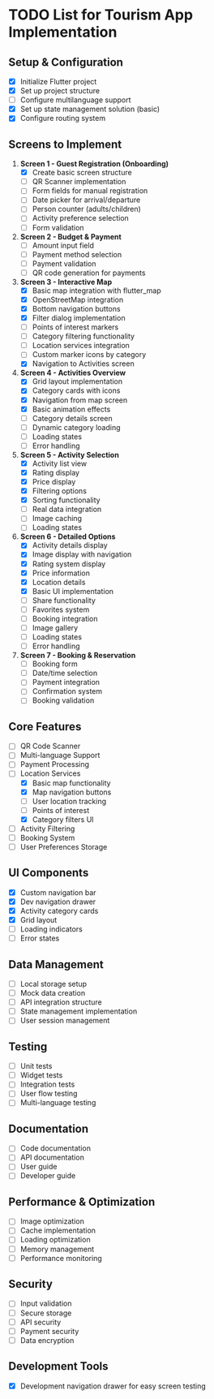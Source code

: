 # TODO List for Tourism App Implementation

## Setup & Configuration
- [x] Initialize Flutter project
- [x] Set up project structure
- [ ] Configure multilanguage support
- [x] Set up state management solution (basic)
- [x] Configure routing system

## Screens to Implement
1. **Screen 1 - Guest Registration (Onboarding)**
   - [x] Create basic screen structure
   - [ ] QR Scanner implementation
   - [ ] Form fields for manual registration
   - [ ] Date picker for arrival/departure
   - [ ] Person counter (adults/children)
   - [ ] Activity preference selection
   - [ ] Form validation
   
2. **Screen 2 - Budget & Payment**
   - [ ] Amount input field
   - [ ] Payment method selection
   - [ ] Payment validation
   - [ ] QR code generation for payments

3. **Screen 3 - Interactive Map**
   - [x] Basic map integration with flutter_map
   - [x] OpenStreetMap integration
   - [x] Bottom navigation buttons
   - [x] Filter dialog implementation
   - [ ] Points of interest markers
   - [ ] Category filtering functionality
   - [ ] Location services integration
   - [ ] Custom marker icons by category
   - [x] Navigation to Activities screen

4. **Screen 4 - Activities Overview**
   - [x] Grid layout implementation
   - [x] Category cards with icons
   - [x] Navigation from map screen
   - [x] Basic animation effects
   - [ ] Category details screen
   - [ ] Dynamic category loading
   - [ ] Loading states
   - [ ] Error handling

5. **Screen 5 - Activity Selection**
   - [x] Activity list view
   - [x] Rating display
   - [x] Price display
   - [x] Filtering options
   - [x] Sorting functionality
   - [ ] Real data integration
   - [ ] Image caching
   - [ ] Loading states

6. **Screen 6 - Detailed Options**
   - [x] Activity details display
   - [x] Image display with navigation
   - [x] Rating system display
   - [x] Price information
   - [x] Location details
   - [x] Basic UI implementation
   - [ ] Share functionality
   - [ ] Favorites system
   - [ ] Booking integration
   - [ ] Image gallery
   - [ ] Loading states
   - [ ] Error handling

7. **Screen 7 - Booking & Reservation**
   - [ ] Booking form
   - [ ] Date/time selection
   - [ ] Payment integration
   - [ ] Confirmation system
   - [ ] Booking validation

## Core Features
- [ ] QR Code Scanner
- [ ] Multi-language Support
- [ ] Payment Processing
- [ ] Location Services
  - [x] Basic map functionality
  - [x] Map navigation buttons
  - [ ] User location tracking
  - [ ] Points of interest
  - [x] Category filters UI
- [ ] Activity Filtering
- [ ] Booking System
- [ ] User Preferences Storage

## UI Components
- [x] Custom navigation bar
- [x] Dev navigation drawer
- [x] Activity category cards
- [x] Grid layout
- [ ] Loading indicators
- [ ] Error states

## Data Management
- [ ] Local storage setup
- [ ] Mock data creation
- [ ] API integration structure
- [ ] State management implementation
- [ ] User session management

## Testing
- [ ] Unit tests
- [ ] Widget tests
- [ ] Integration tests
- [ ] User flow testing
- [ ] Multi-language testing

## Documentation
- [ ] Code documentation
- [ ] API documentation
- [ ] User guide
- [ ] Developer guide

## Performance & Optimization
- [ ] Image optimization
- [ ] Cache implementation
- [ ] Loading optimization
- [ ] Memory management
- [ ] Performance monitoring

## Security
- [ ] Input validation
- [ ] Secure storage
- [ ] API security
- [ ] Payment security
- [ ] Data encryption 

## Development Tools
- [x] Development navigation drawer for easy screen testing 